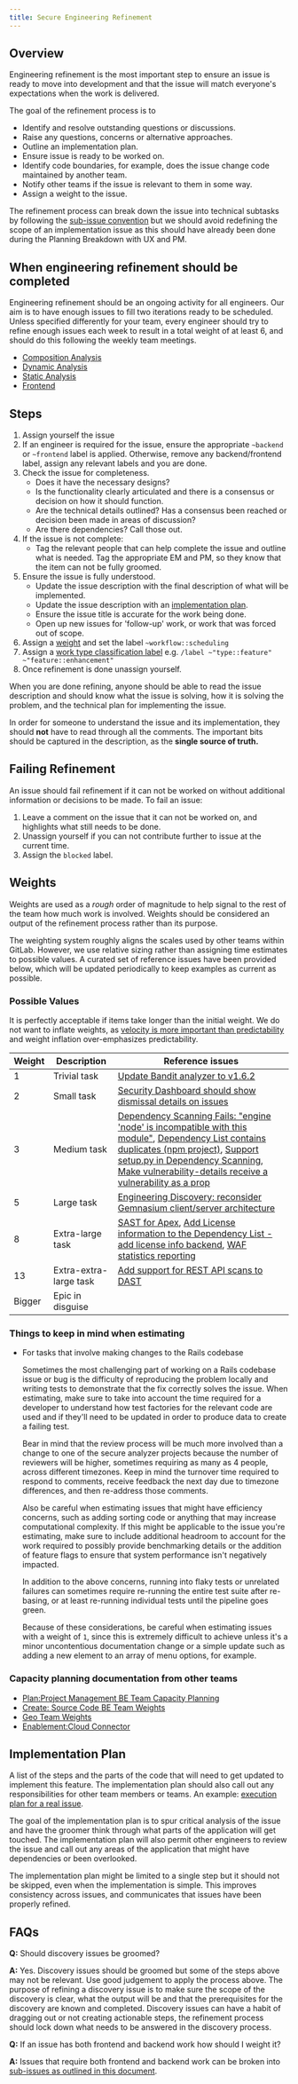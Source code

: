 ```yaml
---
title: Secure Engineering Refinement
---
```


## Overview

Engineering refinement is the most important step to ensure an issue is ready to move into development and that the issue will match
everyone's expectations when the work is delivered.

The goal of the refinement process is to

- Identify and resolve outstanding questions or discussions.
- Raise any questions, concerns or alternative approaches.
- Outline an implementation plan.
- Ensure issue is ready to be worked on.
- Identify code boundaries, for example, does the issue change code maintained by another team.
- Notify other teams if the issue is relevant to them in some way.
- Assign a weight to the issue.

The refinement process can break down the issue into technical subtasks by following the [sub-issue convention](https://gitlab.com/gitlab-com/www-gitlab-com/issues/4588) but we should avoid redefining the scope of an implementation issue as this should have already been done during the Planning Breakdown with UX and PM.

## When engineering refinement should be completed

Engineering refinement should be an ongoing activity for all engineers.
Our aim is to have enough issues to fill two iterations ready to be scheduled.
Unless specified differently for your team, every engineer should try to refine enough issues each week to result in a total weight of at least 6, and should do this following the weekly team meetings.

- [Composition Analysis](https://gitlab.com/gitlab-org/gitlab/issues?label_name%5B%5D=group%3A%3Acomposition+analysis&label_name[]=workflow%3A%3Aplanning%20breakdown&label_name%5B%5D=backend&scope=all&sort=milestone&state=opened&utf8=%E2%9C%93&weight=None)
- [Dynamic Analysis](https://gitlab.com/gitlab-org/gitlab/issues?label_name%5B%5D=group%3A%3Adynamic+analysis&label_name[]=workflow%3A%3Aplanning%20breakdown&label_name%5B%5D=backend&scope=all&sort=milestone&state=opened&utf8=%E2%9C%93&weight=None)
- [Static Analysis](https://gitlab.com/groups/gitlab-org/-/boards/1590105?label_name[]=group%3A%3Astatic%20analysis)
- [Frontend](https://gitlab.com/gitlab-org/gitlab/issues?scope=all&utf8=%E2%9C%93&state=opened&label_name[]=devops%3A%3Asecure&label_name[]=workflow%3A%3Aplanning%20breakdown&label_name[]=frontend&weight=None)

## Steps

1. Assign yourself the issue
2. If an engineer is required for the issue, ensure the appropriate `~backend` or `~frontend` label is applied. Otherwise, remove any backend/frontend label, assign any relevant labels and you are done.
3. Check the issue for completeness.
    - Does it have the necessary designs?
    - Is the functionality clearly articulated and there is a consensus or decision on how it should function.
    - Are the technical details outlined? Has a consensus been reached or decision been made in areas of discussion?
    - Are there dependencies? Call those out.
4. If the issue is not complete:
    - Tag the relevant people that can help complete the issue and outline what is needed. Tag the appropriate EM and PM, so they know that the item can not be fully groomed.
5. Ensure the issue is fully understood.
    - Update the issue description with the final description of what will be implemented.
    - Update the issue description with an [implementation plan](#implementation-plan).
    - Ensure the issue title is accurate for the work being done.
    - Open up new issues for 'follow-up' work, or work that was forced out of scope.
6. Assign a [weight](#weights) and set the label `~workflow::scheduling`
7. Assign a [work type classification label](/handbook/engineering/metrics/#work-type-classification) e.g. `/label ~"type::feature" ~"feature::enhancement"`
8. Once refinement is done unassign yourself.

When you are done refining, anyone should be able to read the issue description and should know what the issue is solving, how it is solving the problem,
and the technical plan for implementing the issue.

In order for someone to understand the issue and its implementation, they should **not** have to read through all the comments. The important bits should be captured in the description, as the **single source of truth.**

## Failing Refinement

An issue should fail refinement if it can not be worked on without additional information or decisions to be made. To fail an issue:

1. Leave a comment on the issue that it can not be worked on, and highlights what still needs to be done.
2. Unassign yourself if you can not contribute further to issue at the current time.
3. Assign the `blocked` label.

## Weights

Weights are used as a *rough* order of magnitude to help signal to the rest of the team how much work is involved.
Weights should be considered an output of the refinement process rather than its purpose.

The weighting system roughly aligns the scales used by other teams within GitLab. However, we use relative sizing rather than
assigning time estimates to possible values. A curated set of reference issues have been provided below, which will be updated periodically
to keep examples as current as possible.

### Possible Values

It is perfectly acceptable if items take longer than the initial weight. We do not want to inflate weights,
as [velocity is more important than predictability](/handbook/engineering/development/principles/#velocity-over-predictability) and weight inflation over-emphasizes predictability.

| Weight | Description | Reference issues |
| ------ | ----------- | ---------------- |
| 1 | Trivial task | [Update Bandit analyzer to v1.6.2](https://gitlab.com/gitlab-org/gitlab/-/issues/12926) |
| 2 | Small task | [Security Dashboard should show dismissal details on issues](https://gitlab.com/gitlab-org/gitlab/-/issues/9715) |
| 3 | Medium task | [Dependency Scanning Fails: "engine 'node' is incompatible with this module"](https://gitlab.com/gitlab-org/gitlab/-/issues/12471), [Dependency List contains duplicates (npm project)](https://gitlab.com/gitlab-org/gitlab/-/issues/12162), [Support setup.py in Dependency Scanning](https://gitlab.com/gitlab-org/gitlab/issues/11244), [Make vulnerability-details receive a vulnerability as a prop](https://gitlab.com/gitlab-org/gitlab/-/issues/14006) |
| 5 | Large task | [Engineering Discovery: reconsider Gemnasium client/server architecture](https://gitlab.com/gitlab-org/gitlab/issues/12930) |
| 8 | Extra-large task | [SAST for Apex](https://gitlab.com/gitlab-org/gitlab/-/issues/10680), [Add License information to the Dependency List - add license info backend](https://gitlab.com/gitlab-org/gitlab/issues/13084), [WAF statistics reporting](https://gitlab.com/gitlab-org/gitlab/-/issues/14707) |
| 13 | Extra-extra-large task | [Add support for REST API scans to DAST](https://gitlab.com/gitlab-org/gitlab/-/issues/10928) |
| Bigger | Epic in disguise |  |

### Things to keep in mind when estimating

- For tasks that involve making changes to the Rails codebase

  Sometimes the most challenging part of working on a Rails codebase issue or bug is the difficulty of reproducing the problem locally and
  writing tests to demonstrate that the fix correctly solves the issue. When estimating, make sure to take into account the time required
  for a developer to understand how test factories for the relevant code are used and if they'll need to be updated in order to produce data
  to create a failing test.

  Bear in mind that the review process will be much more involved than a change to one of the secure analyzer projects because the number
  of reviewers will be higher, sometimes requiring as many as 4 people, across different timezones. Keep in mind the turnover time
  required to respond to comments, receive feedback the next day due to timezone differences, and then re-address those comments.

  Also be careful when estimating issues that might have efficiency concerns, such as adding sorting code or anything that may increase
  computational complexity. If this might be applicable to the issue you're estimating, make sure to include additional headroom to account
  for the work required to possibly provide benchmarking details or the addition of feature flags to ensure that system performance isn't
  negatively impacted.

  In addition to the above concerns, running into flaky tests or unrelated failures can sometimes require
  re-running the entire test suite after re-basing, or at least re-running individual tests until the pipeline goes green.

  Because of these considerations, be careful when estimating issues with a weight of `1`, since this is extremely difficult to achieve
  unless it's a minor uncontentious documentation change or a simple update such as adding a new element to an array of menu options, for
  example.

### Capacity planning documentation from other teams

- [Plan:Project Management BE Team Capacity Planning](/handbook/engineering/development/dev/plan/project-management/#capacity-planning)
- [Create: Source Code BE Team Weights](/handbook/engineering/development/dev/create/source-code-be/#weights)
- [Geo Team Weights](/handbook/engineering/infrastructure/core-platform/systems/geo/process.html#weights)
- [Enablement:Cloud Connector](/handbook/engineering/infrastructure/core-platform/systems/cloud-connector/)

## Implementation Plan

A list of the steps and the parts of the code that will need to get updated to implement this feature. The implementation plan should also
call out any responsibilities for other team members or teams. An example: [execution plan for a real issue](https://gitlab.com/gitlab-org/gitlab/issues/5656#execution).

The goal of the implementation plan is to spur critical analysis of the issue and have the groomer think through what parts of the application will get touched.
The implementation plan will also permit other engineers to review the issue and call out any areas of the application that might have dependencies or
been overlooked.

The implementation plan might be limited to a single step but it should not be skipped, even when the implementation is simple.
This improves consistency across issues, and communicates that issues have been properly refined.

## FAQs

**Q:** Should discovery issues be groomed?

**A:** Yes. Discovery issues should be groomed but some of the steps above may not be relevant. Use good judgement to apply the process above. The purpose of
refining a discovery issue is to make sure the scope of the discovery is clear, what the output will be and that the prerequisites for the discovery are known
and completed. Discovery issues can have a habit of dragging out or not creating actionable steps, the refinement process should lock down what needs to be answered
in the discovery process.

**Q:** If an issue has both frontend and backend work how should I weight it?

**A:** Issues that require both frontend and backend work can be broken into [sub-issues as outlined in this document](https://gitlab.com/gitlab-com/www-gitlab-com/issues/4588).
